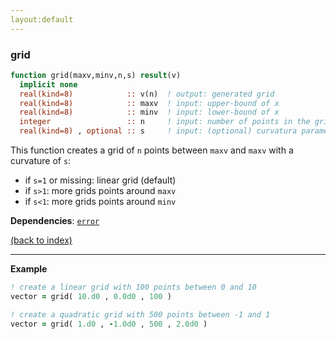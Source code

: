 ```yaml
---
layout:default
---
```



### grid

```fortran
function grid(maxv,minv,n,s) result(v)
  implicit none
  real(kind=8)            :: v(n)  ! output: generated grid
  real(kind=8)            :: maxv  ! input: upper-bound of x
  real(kind=8)            :: minv  ! input: lower-bound of x
  integer                 :: n     ! input: number of points in the grid
  real(kind=8) , optional :: s     ! input: (optional) curvatura parameter 
```

This function creates a grid of `n` points between `maxv` and `maxv` with a curvature of `s`:

- if `s=1` or missing: linear grid (default)
- if `s>1`: more grids points around `maxv`
- if `s<1`: more grids points around `minv`

**Dependencies**: [`error`](error.md)

[(back to index)](../index.md)

---

**Example**

```fortran
! create a linear grid with 100 points between 0 and 10
vector = grid( 10.d0 , 0.0d0 , 100 )  

! create a quadratic grid with 500 points between -1 and 1
vector = grid( 1.d0 , -1.0d0 , 500 , 2.0d0 )  
```